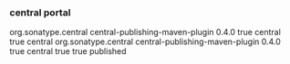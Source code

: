 ### central portal
<build>
    <plugins>
        <plugin>
          <groupId>org.sonatype.central</groupId>
          <artifactId>central-publishing-maven-plugin</artifactId>
          <version>0.4.0</version>
          <extensions>true</extensions>
          <configuration>
            <publishingServerId>central</publishingServerId>
            <tokenAuth>true</tokenAuth>
          </configuration>
        </plugin>
    </plugins>
</build>

<settings>
  <servers>
    <server>
      <id>central</id>
      <username><!-- your token username --></username>
      <password><!-- your token password --></password>
    </server>
  </servers>
</settings>

<build>
    <plugins>
        <plugin>
          <groupId>org.sonatype.central</groupId>
          <artifactId>central-publishing-maven-plugin</artifactId>
          <version>0.4.0</version>
          <extensions>true</extensions>
          <configuration>
             <publishingServerId>central</publishingServerId>
             <tokenAuth>true</tokenAuth>
             <autoPublish>true</autoPublish>
             <waitUntil>published</waitUntil>
          </configuration>
        </plugin>
    <plugins>
</build>